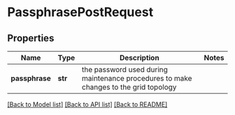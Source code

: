 # PassphrasePostRequest

## Properties
Name | Type | Description | Notes
------------ | ------------- | ------------- | -------------
**passphrase** | **str** | the password used during maintenance procedures to make changes to the grid topology | 

[[Back to Model list]](../README.md#documentation-for-models) [[Back to API list]](../README.md#documentation-for-api-endpoints) [[Back to README]](../README.md)

